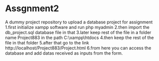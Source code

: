 # Assgnment2
A dummy project repository to upload a database project for assignment
1.first initialize xampp software and run php myadmin
 2.then import the db_project.sql  database file in that
   3.later keep rest of the file in a folder name Project883 in the path C:\xampp\htdocs
     4.then keep the rest of the file in that folder
       5.after that go to the link http://localhost/Project883/Project.html
        6.from here you can access the database and add datas received as inputs from the form.
